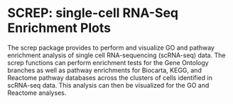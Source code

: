 # SCREP: single-cell RNA-Seq Enrichment Plots

The screp package provides to perform and visualize GO and pathway enrichment analysis of single cell RNA-sequencing (scRNA-seq) data. The screp functions can perform enrichment tests for the Gene Ontology branches as well as pathway enrichments for Biocarta, KEGG, and Reactome pathway databases across the clusters of cells identified in scRNA-seq data. This analysis can then be visualized for the GO and Reactome analyses.
